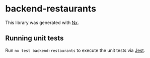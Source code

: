 # backend-restaurants

This library was generated with [Nx](https://nx.dev).

## Running unit tests

Run `nx test backend-restaurants` to execute the unit tests via [Jest](https://jestjs.io).
